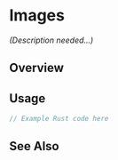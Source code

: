 # Images

*(Description needed...)*

## Overview

## Usage

```rust
// Example Rust code here
```

## See Also

